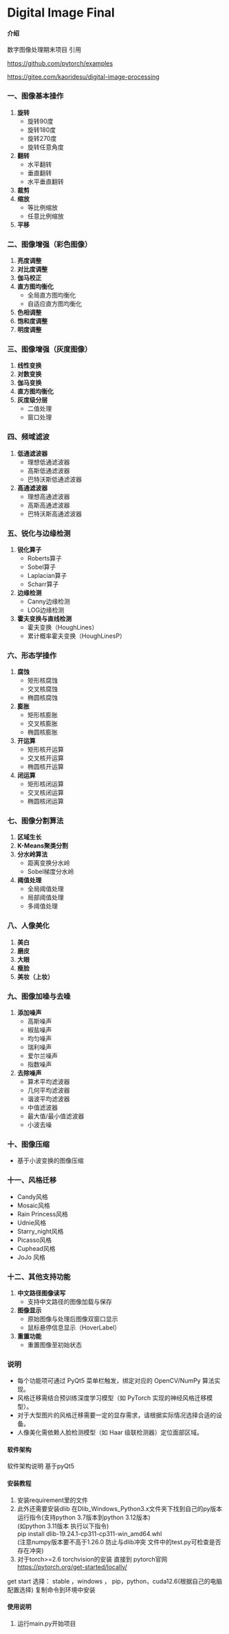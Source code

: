 # Digital Image Final

#### 介绍
数字图像处理期末项目
引用

https://github.com/pytorch/examples

https://gitee.com/kaoridesu/digital-image-processing
### **一、图像基本操作**
1. **旋转**  
   - 旋转90度  
   - 旋转180度  
   - 旋转270度  
   - 旋转任意角度  
2. **翻转**  
   - 水平翻转  
   - 垂直翻转  
   - 水平垂直翻转  
3. **裁剪**  
4. **缩放**  
   - 等比例缩放  
   - 任意比例缩放  
5. **平移**  


### **二、图像增强（彩色图像）**
1. **亮度调整**  
2. **对比度调整**  
3. **伽马校正**  
4. **直方图均衡化**  
   - 全局直方图均衡化  
   - 自适应直方图均衡化  
5. **色相调整**  
6. **饱和度调整**  
7. **明度调整**  


### **三、图像增强（灰度图像）**
1. **线性变换**  
2. **对数变换**  
3. **伽马变换**  
4. **直方图均衡化**  
5. **灰度级分层**  
   - 二值处理  
   - 窗口处理  


### **四、频域滤波**
1. **低通滤波器**  
   - 理想低通滤波器  
   - 高斯低通滤波器  
   - 巴特沃斯低通滤波器  
2. **高通滤波器**  
   - 理想高通滤波器  
   - 高斯高通滤波器  
   - 巴特沃斯高通滤波器  


### **五、锐化与边缘检测**
1. **锐化算子**  
   - Roberts算子  
   - Sobel算子  
   - Laplacian算子  
   - Scharr算子  
2. **边缘检测**  
   - Canny边缘检测  
   - LOG边缘检测  
3. **霍夫变换与直线检测**  
   - 霍夫变换（HoughLines）  
   - 累计概率霍夫变换（HoughLinesP）  


### **六、形态学操作**
1. **腐蚀**  
   - 矩形核腐蚀  
   - 交叉核腐蚀  
   - 椭圆核腐蚀  
2. **膨胀**  
   - 矩形核膨胀  
   - 交叉核膨胀  
   - 椭圆核膨胀  
3. **开运算**  
   - 矩形核开运算  
   - 交叉核开运算  
   - 椭圆核开运算  
4. **闭运算**  
   - 矩形核闭运算  
   - 交叉核闭运算  
   - 椭圆核闭运算  


### **七、图像分割算法**
1. **区域生长**  
2. **K-Means聚类分割**  
3. **分水岭算法**  
   - 距离变换分水岭  
   - Sobel梯度分水岭  
4. **阈值处理**  
   - 全局阈值处理  
   - 局部阈值处理  
   - 多阈值处理  


### **八、人像美化**
1. **美白**  
2. **磨皮**  
3. **大眼**  
4. **瘦脸**  
5. **美妆（上妆）**  


### **九、图像加噪与去噪**
1. **添加噪声**  
   - 高斯噪声  
   - 椒盐噪声  
   - 均匀噪声  
   - 瑞利噪声  
   - 爱尔兰噪声  
   - 指数噪声  
2. **去除噪声**  
   - 算术平均滤波器  
   - 几何平均滤波器  
   - 谐波平均滤波器  
   - 中值滤波器  
   - 最大值/最小值滤波器  
   - 小波去噪  


### **十、图像压缩**
- 基于小波变换的图像压缩  


### **十一、风格迁移**
- Candy风格  
- Mosaic风格  
- Rain Princess风格  
- Udnie风格  
- Starry_night风格
- Picasso风格
- Cuphead风格
- JoJo 风格


### **十二、其他支持功能**
1. **中文路径图像读写**  
   - 支持中文路径的图像加载与保存  
2. **图像显示**  
   - 原始图像与处理后图像双窗口显示  
   - 鼠标悬停信息显示（HoverLabel）  
3. **重置功能**  
   - 重置图像至初始状态  


### **说明**  
- 每个功能项可通过 PyQt5 菜单栏触发，绑定对应的 OpenCV/NumPy 算法实现。  
- 风格迁移需结合预训练深度学习模型（如 PyTorch 实现的神经风格迁移模型）。  
- 对于大型图片的风格迁移需要一定的显存需求，请根据实际情况选择合适的设备。
- 人像美化需依赖人脸检测模型（如 Haar 级联检测器）定位面部区域。  


#### 软件架构
软件架构说明
基于pyQt5

#### 安装教程

1. 安装requirement里的文件  
2. 此外还需要安装dlib  在Dlib_Windows_Python3.x文件夹下找到自己的py版本运行指令(支持python 3.7版本到python 3.12版本)  
(如python 3.11版本 执行以下指令)  
pip install dlib-19.24.1-cp311-cp311-win_amd64.whl  
(注意numpy版本要不高于1.26.0 防止与dlib冲突 文件中的test.py可检查是否存在冲突)
3. 对于torch>=2.6  torchvision的安装
直接到 pytorch官网
https://pytorch.org/get-started/locally/

get start
选择：
stable ，windows ， pip，python，cuda12.6(根据自己的电脑配置选择)
复制命令到环境中安装


#### 使用说明

1. 运行main.py开始项目